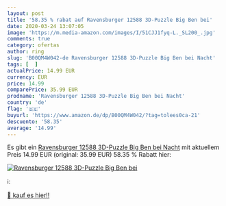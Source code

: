 ```yaml
---
layout: post
title: '58.35 % rabat auf Ravensburger 12588 3D-Puzzle Big Ben bei'
date: 2020-03-24 13:07:05
image: 'https://m.media-amazon.com/images/I/51CJJ1fyq-L._SL200_.jpg'
comments: true
category: ofertas
author: ring
slug: 'B00QM4W042-de Ravensburger 12588 3D-Puzzle Big Ben bei Nacht'
tags: [  ]
actualPrice: 14.99 EUR
currency: EUR
price: 14.99
comparePrice: 35.99 EUR
prodname: 'Ravensburger 12588 3D-Puzzle Big Ben bei Nacht'
country: 'de'
flag: '🇩🇪'
buyurl: 'https://www.amazon.de/dp/B00QM4W042/?tag=tolees0ca-21'
descuento: '58.35'
average: '14.99'
---
```


Es gibt ein [Ravensburger 12588 3D-Puzzle Big Ben bei Nacht](https://www.amazon.de/dp/B00QM4W042/?tag=tolees0ca-21) mit aktuellem Preis 14.99 EUR (original: 35.99 EUR) 58.35 % Rabatt hier:

[![Ravensburger 12588 3D-Puzzle Big Ben bei](https://m.media-amazon.com/images/I/51CJJ1fyq-L._SL200_.jpg)](https://www.amazon.de/dp/B00QM4W042/?tag=tolees0ca-21)

ℹ️:


[🛒 kauf es hier!!](https://www.amazon.de/dp/B00QM4W042/?tag=tolees0ca-21)
